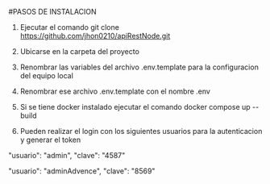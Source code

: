 #PASOS DE INSTALACION

1. Ejecutar el comando git clone https://github.com/jhon0210/apiRestNode.git

2. Ubicarse en la carpeta del proyecto

3. Renombrar las variables del archivo .env.template para la configuracion del equipo local

4. Renombrar ese archivo .env.template con el nombre .env

4. Si se tiene docker instalado ejecutar el comando docker compose up --build

5. Pueden realizar el login con los siguientes usuarios para la autenticacion y generar el token

"usuario": "admin",
 "clave": "4587"

"usuario": "adminAdvence",
 "clave": "8569"
